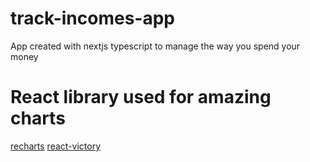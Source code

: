 # track-incomes-app
App created with nextjs typescript to manage the way you spend your money

# React library used for amazing charts
[recharts](https://recharts.org/en-US/)
[react-victory](https://commerce.nearform.com/open-source/victory-native/)